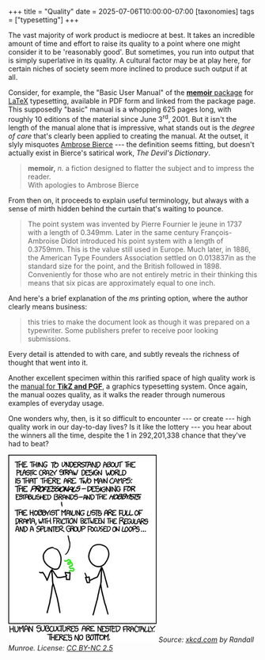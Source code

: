 +++
title = "Quality"
date = 2025-07-06T10:00:00-07:00
[taxonomies]
tags = ["typesetting"]
+++

The vast majority of work product is mediocre at best. It takes an incredible amount of time and
effort to raise its quality to a point where one might consider it to be 'reasonably good'. But
sometimes, you run into output that is simply superlative in its quality. A cultural factor may be
at play here, for certain niches of society seem more inclined to produce such output if at all.

Consider, for example, the "Basic User Manual" of the [**memoir**
package](https://ctan.org/pkg/memoir?lang=en) for [LaTeX](https://en.wikipedia.org/wiki/LaTeX)
typesetting, available in PDF form and linked from the package page. This supposedly "basic" manual
is a whopping 625 pages long, with roughly 10 editions of the material since June 3<sup>rd</sup>,
2001. But it isn't the length of the manual alone that is impressive, what stands out is the
*degree of care* that's clearly been applied to creating the manual. At the outset, it slyly
misquotes [Ambrose Bierce](https://en.wikipedia.org/wiki/Ambrose_Bierce) --- the definition seems
fitting, but doesn't actually exist in Bierce's satirical work, *The Devil's Dictionary*.

> **memoir,** *n.* a fiction designed to flatter the subject and to impress the reader.  
> With apologies to Ambrose Bierce

From then on, it proceeds to explain useful terminology, but always with a sense of mirth hidden
behind the curtain that's waiting to pounce.

> The point system was invented by Pierre Fournier le jeune in 1737 with a length of 0.349mm. Later
> in the same century François-Ambroise Didot introduced his point system with a length of 0.3759mm.
> This is the value still used in Europe. Much later, in 1886, the American Type Founders
> Association settled on 0.013837in as the standard size for the point, and the British followed in
> 1898. Conveniently for those who are not entirely metric in their thinking this means that six
> picas are approximately equal to one inch.

And here's a brief explanation of the *ms* printing option, where the author clearly means business:

> this tries to make the document look as though it was prepared on a typewriter. Some publishers
> prefer to receive poor looking submissions.

Every detail is attended to with care, and subtly reveals the richness of thought that went into it.

Another excellent specimen within this rarified space of high quality work is the [manual for **TikZ
and PGF**](https://pgf-tikz.github.io/pgf/pgfmanual.pdf), a graphics typesetting system. Once again,
the manual oozes quality, as it walks the reader through numerous examples of everyday usage.

One wonders why, then, is it so difficult to encounter --- or create --- high quality work in our
day-to-day lives? Is it like the lottery --- you hear about the winners all the time, despite the 1
in 292,201,338 chance that they've had to beat?

![Crazy Straws](crazy-straws.webp "The new crowd is heavily shaped by this guy named Eric, who's basically the Paris Hilton of the amateur plastic crazy straw design world.")
<em>Source: [xkcd.com](https://xkcd.com/1095/) by Randall Munroe. License: [CC BY-NC 2.5](https://creativecommons.org/licenses/by-nc/2.5/)</em>
